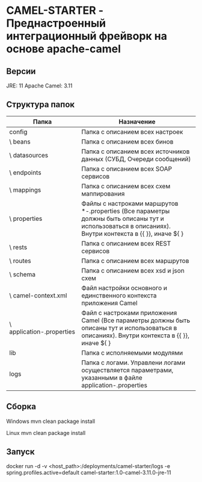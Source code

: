 # CAMEL-STARTER - Преднастроенный интеграционный фрейворк на основе apache-camel

## Версии
JRE: 11
Apache Camel: 3.11

## Структура папок
| Папка                               | Назначение                                                                                                                                                     |
|-------------------------------------|----------------------------------------------------------------------------------------------------------------------------------------------------------------|
| config                              | Папка с описанием всех настроек                                                                                                                                |
|  \ beans                            | Папка с описанием всех бинов                                                                                                                                   |
|  \ datasources                      | Папка с описанием всех источников данных (СУБД, Очереди сообщений)                                                                                             |
|  \ endpoints                        | Папка с описанием всех SOAP сервисов                                                                                                                           |
|  \ mappings                         | Папка с описанием всех схем маппирования                                                                                                                       |
|  \ properties                       | Файлы с настроками маршрутов *-<profile>.properties (Все параметры должны быть описаны тут и использоваться в описаниях). Внутри контекста в {{ }}, иначе ${ } |
|  \ rests                            | Папка с описанием всех REST сервисов                                                                                                                           |
|  \ routes                           | Папка с описанием всех маршрутов                                                                                                                               |
|  \ schema                           | Папка с описанием всех xsd и json схем                                                                                                                         |
|  \ camel-context.xml                | Файл настройки основного и единственного контекста приложения Camel                                                                                            |
|  \ application-<profile>.properties | Файл с настроками приложения Camel (Все параметры должны быть описаны тут и использоваться в описаниях). Внутри контекста в {{ }}, иначе ${ }                  |
| lib                                 | Папка с исполняемыми модулями                                                                                                                                  |
| logs                                | Папка с логами. Управлени логами осуществляется параметрами, указанными в файле application-<profile>.properties                                               |

## Сборка
Windows
mvn clean package install

Linux
mvn clean package install

## Запуск
docker run -d -v <host_path>:/deployments/camel-starter/logs -e spring.profiles.active=default camel-starter:1.0-camel-3.11.0-jre-11
